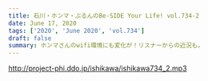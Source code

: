```yaml
---
title: 石川・ホンマ・ぶるんのBe-SIDE Your Life! vol.734-2
date: June 17, 2020
tags: ['2020', 'June 2020', 'vol.734']
draft: false
summary: ホンマさんのwifi環境にも変化が！リスナーからの近況も。
---
```


http://project-phi.ddo.jp/ishikawa/ishikawa734_2.mp3
